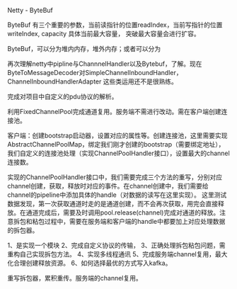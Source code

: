 Netty - ByteBuf

ByteBuf  有三个重要的参数，当前读指针的位置readIndex，当前写指针的位置writeIndex, capacity 具体当前最大容量， 突破最大容量会进行扩容。

ByteBuf，可以分为堆内内存，堆外内存；或者可以分为 

 

再次理解netty中pipline与ChannnelHandler以及Bytebuf，了解。现在ByteToMessageDecoder对SimpleChannelInboundHandler，ChannelInboundHandlerAdapter 这些类运用还不是很熟练。

完成对项目中自定义的pdu协议的解析。

利用FixedChannelPool完成通道复用。服务端不需进行改动。需在客户端创建连接池。

客户端：创建bootstrap启动器，设置对应的属性等。创建连接池，这里需要实现AbstractChannelPoolMap，绑定我们刚才创建的bootstrap（需要绑定地址），我们自定义的连接池处理（实现ChannelPoolHandler接口），设置最大的channel连接数。

实现的ChannelPoolHandler接口中，我们需要完成三个方法的重写，分别对应 channel创建，获取，释放时对应的事件。在channel创建中，我们需要给channel的pipeline中添加具体的handle（对数据的读写在这里实现）。 这里测试数据发现，第一次获取通道时走的是通道创建，而不会再次获取，用完会直接释放。在通道完成后，需要及时调用pool.release(channel)完成对通道的释放。注意拆包和粘包过程中，需要在服务端和客户端的handle中都要加上对应处理数据的拆包器。



1、是实现一个模块
2、完成自定义协议的传输，
3、正确处理拆包粘包问题，需重构自己实现拆包方法。
4、实现多线程通讯
5、完成服务端channel复用，最大化合理创建释放资源。
6、如何选择最优的方式写入kafka。

重写拆包器，累积重传。服务端的channel复用。